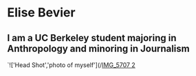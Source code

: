 # Elise Bevier
## I am a UC Berkeley student majoring in Anthropology and minoring in Journalism
`!['Head Shot','photo of myself'](/[IMG_5707 2](https://user-images.githubusercontent.com/109987594/180912069-3e995ce4-c87b-4bf3-8085-ce297b113366.png)

